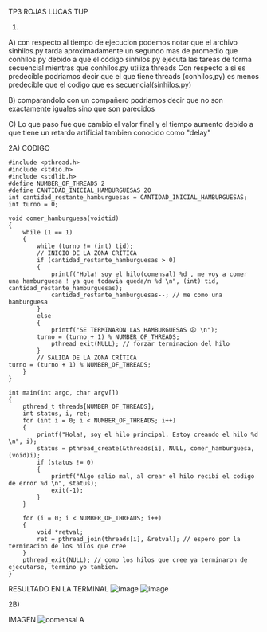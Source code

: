 TP3
ROJAS LUCAS
TUP

1)
A) con respecto al tiempo de ejecucion podemos notar que el archivo sinhilos.py tarda aproximadamente un segundo mas de promedio que conhilos.py debido a que el código sinhilos.py ejecuta las tareas de forma secuencial mientras que conhilos.py utiliza threads Con respecto a si es predecible podriamos decir que el que tiene threads (conhilos,py) es menos predecible que el codigo que es secuencial(sinhilos.py)

B) comparandolo con un compañero podriamos decir que no son exactamente iguales sino que son parecidos

C) Lo que paso fue que cambio el valor final y el tiempo aumento debido a que tiene un retardo artificial tambien conocido como "delay"

2A) CODIGO
```
#include <pthread.h>
#include <stdio.h>
#include <stdlib.h>
#define NUMBER_OF_THREADS 2
#define CANTIDAD_INICIAL_HAMBURGUESAS 20
int cantidad_restante_hamburguesas = CANTIDAD_INICIAL_HAMBURGUESAS;
int turno = 0;

void comer_hamburguesa(voidtid)
{
    while (1 == 1)
    { 
        while (turno != (int) tid);
        // INICIO DE LA ZONA CRÍTICA
        if (cantidad_restante_hamburguesas > 0)
        {
            printf("Hola! soy el hilo(comensal) %d , me voy a comer una hamburguesa ! ya que todavia queda/n %d \n", (int) tid, cantidad_restante_hamburguesas);
            cantidad_restante_hamburguesas--; // me como una hamburguesa
        }
        else
        {
            printf("SE TERMINARON LAS HAMBURGUESAS 😦 \n");
        turno = (turno + 1) % NUMBER_OF_THREADS;
            pthread_exit(NULL); // forzar terminacion del hilo
        }
        // SALIDA DE LA ZONA CRÍTICA
turno = (turno + 1) % NUMBER_OF_THREADS;
    }
}

int main(int argc, char argv[])
{
    pthread_t threads[NUMBER_OF_THREADS];
    int status, i, ret;
    for (int i = 0; i < NUMBER_OF_THREADS; i++)
    {
        printf("Hola!, soy el hilo principal. Estoy creando el hilo %d \n", i);
        status = pthread_create(&threads[i], NULL, comer_hamburguesa, (void)i);
        if (status != 0)
        {
            printf("Algo salio mal, al crear el hilo recibi el codigo de error %d \n", status);
            exit(-1);
        }
    }

    for (i = 0; i < NUMBER_OF_THREADS; i++)
    {
        void *retval;
        ret = pthread_join(threads[i], &retval); // espero por la terminacion de los hilos que cree
    }
    pthread_exit(NULL); // como los hilos que cree ya terminaron de ejecutarse, termino yo tambien.
}

```
RESULTADO EN LA TERMINAL
![image](https://github.com/L-T0RO/ASO2024TPs/assets/159506610/a392e2a7-2bf6-4c36-a78a-b78966435373) ![image](https://github.com/L-T0RO/ASO2024TPs/assets/159506610/b58b1e34-28da-4a1d-a91c-99bc1ea91e84)



2B) 

IMAGEN
![comensal A](https://github.com/L-T0RO/ASO2024TPs/assets/159506610/44ad8278-aeda-4794-bb1c-26320c37ea20)




